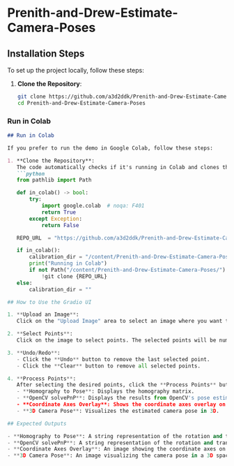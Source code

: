 # Prenith-and-Drew-Estimate-Camera-Poses

## Installation Steps

To set up the project locally, follow these steps:

1. **Clone the Repository**:
   ```bash
   git clone https://github.com/a3d2ddk/Prenith-and-Drew-Estimate-Camera-Poses.git
   cd Prenith-and-Drew-Estimate-Camera-Poses

### Run in Colab
```markdown
## Run in Colab

If you prefer to run the demo in Google Colab, follow these steps:

1. **Clone the Repository**:
   The code automatically checks if it's running in Colab and clones the repository if it isn't already present:
   ```python
   from pathlib import Path

   def in_colab() -> bool:
       try:
           import google.colab  # noqa: F401
           return True
       except Exception:
           return False

   REPO_URL  = "https://github.com/a3d2ddk/Prenith-and-Drew-Estimate-Camera-Poses.git"

   if in_colab():
       calibration_dir = "/content/Prenith-and-Drew-Estimate-Camera-Poses/"
       print("Running in Colab")
       if not Path("/content/Prenith-and-Drew-Estimate-Camera-Poses/").exists():
           !git clone {REPO_URL}
   else:
       calibration_dir = ""

## How to Use the Gradio UI

1. **Upload an Image**:
   Click on the "Upload Image" area to select an image where you want to estimate the camera pose.

2. **Select Points**:
   Click on the image to select points. The selected points will be numbered and displayed on the image.

3. **Undo/Redo**:
   - Click the **Undo** button to remove the last selected point.
   - Click the **Clear** button to remove all selected points.

4. **Process Points**:
   After selecting the desired points, click the **Process Points** button to estimate the camera pose. The results will be displayed in the following areas:
   - **Homography to Pose**: Displays the homography matrix.
   - **OpenCV solvePnP**: Displays the results from OpenCV's pose estimation.
   - **Coordinate Axes Overlay**: Shows the coordinate axes overlay on the uploaded image.
   - **3D Camera Pose**: Visualizes the estimated camera pose in 3D.

## Expected Outputs

- **Homography to Pose**: A string representation of the rotation and translation matrices.
- **OpenCV solvePnP**: A string representation of the rotation and translation matrices from OpenCV.
- **Coordinate Axes Overlay**: An image showing the coordinate axes on the uploaded image.
- **3D Camera Pose**: An image visualizing the camera pose in a 3D space.
